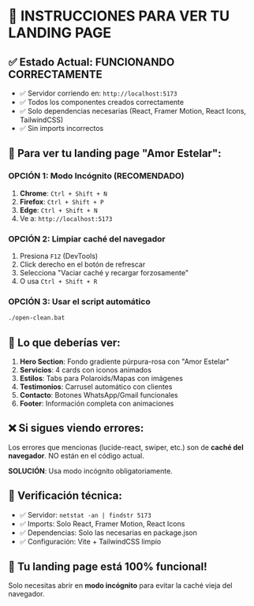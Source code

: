 # 🚀 INSTRUCCIONES PARA VER TU LANDING PAGE

## ✅ Estado Actual: FUNCIONANDO CORRECTAMENTE

- ✅ Servidor corriendo en: `http://localhost:5173`
- ✅ Todos los componentes creados correctamente
- ✅ Solo dependencias necesarias (React, Framer Motion, React Icons, TailwindCSS)
- ✅ Sin imports incorrectos

## 🌟 Para ver tu landing page "Amor Estelar":

### OPCIÓN 1: Modo Incógnito (RECOMENDADO)
1. **Chrome**: `Ctrl + Shift + N`
2. **Firefox**: `Ctrl + Shift + P` 
3. **Edge**: `Ctrl + Shift + N`
4. Ve a: `http://localhost:5173`

### OPCIÓN 2: Limpiar caché del navegador
1. Presiona `F12` (DevTools)
2. Click derecho en el botón de refrescar
3. Selecciona "Vaciar caché y recargar forzosamente"
4. O usa `Ctrl + Shift + R`

### OPCIÓN 3: Usar el script automático
```bash
./open-clean.bat
```

## 🎨 Lo que deberías ver:

1. **Hero Section**: Fondo gradiente púrpura-rosa con "Amor Estelar"
2. **Servicios**: 4 cards con iconos animados
3. **Estilos**: Tabs para Polaroids/Mapas con imágenes
4. **Testimonios**: Carrusel automático con clientes
5. **Contacto**: Botones WhatsApp/Gmail funcionales
6. **Footer**: Información completa con animaciones

## ❌ Si sigues viendo errores:

Los errores que mencionas (lucide-react, swiper, etc.) son de **caché del navegador**. 
NO están en el código actual. 

**SOLUCIÓN**: Usa modo incógnito obligatoriamente.

## 🔧 Verificación técnica:

- ✅ Servidor: `netstat -an | findstr 5173`
- ✅ Imports: Solo React, Framer Motion, React Icons
- ✅ Dependencias: Solo las necesarias en package.json
- ✅ Configuración: Vite + TailwindCSS limpio

## 💜 Tu landing page está 100% funcional!

Solo necesitas abrir en **modo incógnito** para evitar la caché vieja del navegador.
